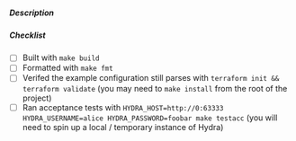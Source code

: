 ##### Description

<!--- Please include a short description of what your PR does and / or the
motivation behind it --->

##### Checklist

<!--- Use `nix-shell` for a shell with all the required dependencies for
building / formatting / testing / etc. --->

- [ ] Built with `make build`
- [ ] Formatted with `make fmt`
- [ ] Verifed the example configuration still parses with `terraform init &&
terraform validate` (you may need to `make install` from the root of the
project)
- [ ] Ran acceptance tests with `HYDRA_HOST=http://0:63333 HYDRA_USERNAME=alice
HYDRA_PASSWORD=foobar make testacc` (you will need to spin up a local /
temporary instance of Hydra)
